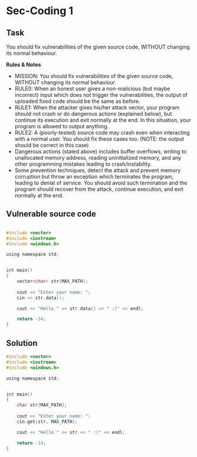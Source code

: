 # Sec-Coding 1

## Task

You should fix vulnerabilities of the given source code, WITHOUT changing its normal behaviour.

**Rules & Notes**

 * MISSION: You should fix vulnerabilities of the given source code, WITHOUT changing its normal behaviour.
 * RULE0: When an honest user gives a non-malicious (but maybe incorrect) input which does not trigger the vulnerabilities,
the output of uploaded fixed code should be the same as before.
 * RULE1: When the attacker gives his/her attack vector, your program should not crash or do dangerous actions (explained below),
but continue its execution and exit normally at the end. In this situation, your program is allowed to output anything.
 * RULE2: A (poorly-tested) source code may crash even when interacting with a normal user. You should fix these cases too.
(NOTE: the output should be correct in this case)
 * Dangerous actions (stated above) includes buffer overflows, writing to unallocated memory address, reading uninitialized memory,
and any other programming mistakes leading to crash/instability.
 * Some prevention techniques, detect the attack and prevent memory corruption but throw an exception which terminates the program,
leading to denial of service. You should avoid such termination and the program should recover from the attack, continue execution,
and exit normally at the end.

## Vulnerable source code

```c

#include <vector>
#include <iostream>
#include <windows.h>

using namespace std;


int main()
{
	vector<char> str(MAX_PATH);
	
	cout << "Enter your name: ";
	cin >> str.data();

	cout << "Hello " << str.data() << " :)" << endl;

	return -14;
}
```

## Solution

```c
#include <vector>
#include <iostream>
#include <windows.h>

using namespace std;


int main()
{
	char str[MAX_PATH];
	
	cout << "Enter your name: ";
	cin.get(str, MAX_PATH);

	cout << "Hello " << str << " :)" << endl;

	return -14;
}
```